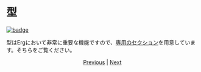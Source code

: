 # 型

[![badge](https://img.shields.io/endpoint.svg?url=https%3A%2F%2Fgezf7g7pd5.execute-api.ap-northeast-1.amazonaws.com%2Fdefault%2Fsource_up_to_date%3Fowner%3Derg-lang%26repos%3Derg%26ref%3Dmain%26path%3Ddoc/EN/syntax/15_type.md%26commit_hash%3Dd15cbbf7b33df0f78a575cff9679d84c36ea3ab1)](https://gezf7g7pd5.execute-api.ap-northeast-1.amazonaws.com/default/source_up_to_date?owner=erg-lang&repos=erg&ref=main&path=doc/EN/syntax/15_type.md&commit_hash=d15cbbf7b33df0f78a575cff9679d84c36ea3ab1)

型はErgにおいて非常に重要な機能ですので、[専用のセクション](./type/01_type_system.md)を用意しています。そちらをご覧ください。

<p align='center'>
    <a href='./14_set.md'>Previous</a> | <a href='./16_iterator.md'>Next</a>
</p>
